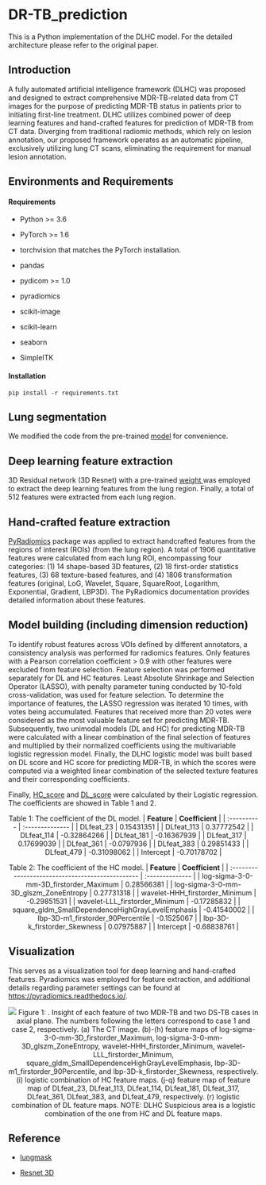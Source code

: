 # DR-TB_prediction

This is a Python implementation of the DLHC model. For the detailed architecture please refer to the original paper.

## Introduction&#x20;

A fully automated artificial intelligence framework (DLHC) was proposed and designed to extract comprehensive MDR-TB-related data from CT images for the purpose of predicting MDR-TB status in patients prior to initiating first-line treatment. DLHC utilizes combined power of deep learning features and hand-crafted features for prediction of MDR-TB from CT data. Diverging from traditional radiomic methods, which rely on lesion annotation, our proposed framework operates as an automatic pipeline, exclusively utilizing lung CT scans, eliminating the requirement for manual lesion annotation.&#x20;

## Environments and Requirements

#### Requirements

- Python >\= 3.6

- PyTorch >\= 1.6

- torchvision that matches the PyTorch installation.

- pandas

- pydicom >\= 1.0

- pyradiomics

- scikit-image

- scikit-learn

- seaborn

- SimpleITK

#### Installation

```Shell
pip install -r requirements.txt
```

## Lung segmentation

We modified the code from the pre-trained [model](https://github.com/JoHof/lungmask) for convenience.

## Deep learning feature extraction

3D Residual network (3D Resnet) with a pre-trained [weight ](https://pytorch.org/vision/main/models/generated/torchvision.models.video.r3d_18.html) was employed to extract the deep learning features from the lung region. Finally, a total of 512 features were extracted from each lung region.&#x20;

## Hand-crafted feature extraction
[PyRadiomics](http://PyRadiomics.readthedocs.io/en/latest/) package was applied to extract handcrafted features from the regions of interest (ROIs) (from the lung region). A total of 1906 quantitative features were calculated from each lung ROI, encompassing four categories: (1) 14 shape-based 3D features, (2) 18 first-order statistics features, (3) 68 texture-based features, and (4) 1806 transformation features (original, LoG, Wavelet, Square, SquareRoot, Logarithm, Exponential, Gradient, LBP3D). The PyRadiomics documentation provides detailed information about these features. 

## Model building (including dimension reduction)

To identify robust features across VOIs defined by different annotators, a consistency analysis was performed for radiomics features. Only features with a Pearson correlation coefficient > 0.9 with other features were excluded from feature selection. Feature selection was performed separately for DL and HC features. Least Absolute Shrinkage and Selection Operator (LASSO), with penalty parameter tuning conducted by 10-fold cross-validation, was used for feature selection. To determine the importance of features, the LASSO regression was iterated 10 times, with votes being accumulated. Features that received more than 20 votes were considered as the most valuable feature set for predicting MDR-TB. Subsequently, two unimodal models (DL and HC) for predicting MDR-TB were calculated with a linear combination of the final selection of features and multiplied by their normalized coefficients using the multivariable logistic regression model. Finally, the DLHC logistic model was built based on DL score and HC score for predicting MDR-TB, in which the scores were computed via a weighted linear combination of the selected texture features and their corresponding coefficients.

Finally, [HC_score](https://latex.codecogs.com/png.image?\dpi{110}HC\_score=0.28566381*log\mbox{-}sigma\mbox{-}3\mbox{-}0\mbox{-}mm\mbox{-}3D\_firstorder\_Maximum&plus;0.27731318*log\mbox{-}sigma\mbox{-}3\mbox{-}0\mbox{-}mm\mbox{-}3D\_glszm\_ZoneEntropy-0.29851531*wavelet\mbox{-}HHH\_firstorder\_Minimum-0.17285832*wavelet\mbox{-}LLL\_firstorder\_Minimum-0.41540002*square\_gldm\_SmallDependenceHighGrayLevelEmphasis-0.1525067*lbp\mbox{-}3D\mbox{-}m1\_firstorder\_90Percentile&plus;0.07975887*lbp\mbox{-}3D\mbox{-}k\_firstorder\_Skewness-0.68838761&space;) and [DL_score](https://latex.codecogs.com/png.image?\dpi{110}DL\_score=0.15431351*DLfeat\_23&plus;0.37772542*DLfeat\_113-0.32864266*DLfeat_114-0.16367939*DLfeat\_181&plus;0.17699039*DLfeat\_317-0.0797936*DLfeat\_361&plus;0.29851433*DLfeat\_383-0.31098062*DLfeat\_479-0.70178702) were calculated by their Logistic regression. The coefficients are showed in Table 1 and 2. 

<div align="center">

Table 1: The coefficient of the DL model.
| **Feature** | **Coefficient** |
| :---------- | :-------------- |
| DLfeat_23   | 0.15431351      |
| DLfeat_113  | 0.37772542      |
| DLfeat_114  | -0.32864266     |
| DLfeat_181  | -0.16367939     |
| DLfeat_317  | 0.17699039      |
| DLfeat_361  | -0.0797936      |
| DLfeat_383  | 0.29851433      |
| DLfeat_479  | -0.31098062     |
| Intercept   | -0.70178702     |

</div>


<div align="center">

Table 2: The coefficient of the HC model.
| **Feature**                                      | **Coefficient** |
| :----------------------------------------------- | :-------------- |
| log-sigma-3-0-mm-3D_firstorder_Maximum           | 0.28566381      |
| log-sigma-3-0-mm-3D_glszm_ZoneEntropy            | 0.27731318      |
| wavelet-HHH_firstorder_Minimum                   | -0.29851531     |
| wavelet-LLL_firstorder_Minimum                   | -0.17285832     |
| square_gldm_SmallDependenceHighGrayLevelEmphasis | -0.41540002     |
| lbp-3D-m1_firstorder_90Percentile                | -0.1525067      |
| lbp-3D-k_firstorder_Skewness                     | 0.07975887      |
| Intercept                                        | -0.68838761     |

</div>

## Visualization
This serves as a visualization tool for deep learning and hand-crafted features. Pyradiomics was employed for feature extraction, and additional details regarding parameter settings can be found at https://pyradiomics.readthedocs.io/.

<div align="center">

![](https://github.com/qbingjiang/DR-TB_prediction/blob/main/visualization/feature%20mapping.png)
Figure 1: . Insight of each feature of two MDR-TB and two DS-TB cases in axial plane. The numbers following the letters correspond to case 1 and case 2, respectively.
(a) The CT image. 
(b)-(h) feature maps of log-sigma-3-0-mm-3D_firstorder_Maximum, log-sigma-3-0-mm-3D_glszm_ZoneEntropy, wavelet-HHH_firstorder_Minimum, wavelet-LLL_firstorder_Minimum, square_gldm_SmallDependenceHighGrayLevelEmphasis, lbp-3D-m1_firstorder_90Percentile, and lbp-3D-k_firstorder_Skewness, respectively. 
(i) logistic combination of HC feature maps. 
(j-q) feature map of feature map of DLfeat_23, DLfeat_113, DLfeat_114, DLfeat_181, DLfeat_317, DLfeat_361, DLfeat_383, and DLfeat_479, respectively. 
(r) logistic combination of DL feature maps.
NOTE: DLHC Suspicious area is a logistic combination of the one from HC and DL feature maps. 
  
</div>


## Reference

- [lungmask](https://github.com/JoHof/lungmask)

- [Resnet 3D](https://pytorch.org/vision/main/models/generated/torchvision.models.video.r3d_18.html)

###
